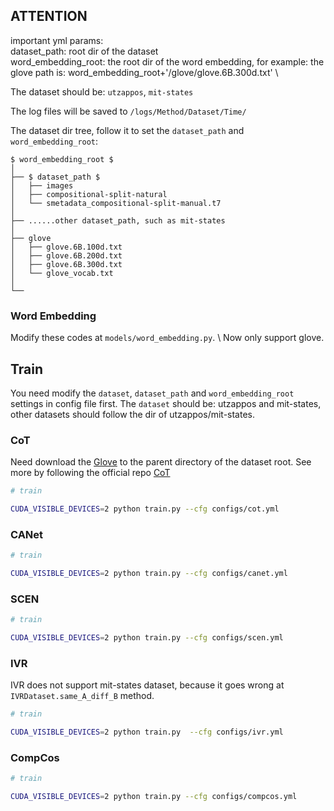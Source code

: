 
## ATTENTION

important yml params: \
dataset_path: root dir of the dataset \
word_embedding_root: the root dir of the word embedding, for example: the glove path is: word_embedding_root+'/glove/glove.6B.300d.txt' \

The dataset should be: `utzappos`, `mit-states`

The log files will be saved to `/logs/Method/Dataset/Time/` 


The dataset dir tree, follow it to set the `dataset_path` and `word_embedding_root`:

```
$ word_embedding_root $
│
├── $ dataset_path $
│   ├── images
│   ├── compositional-split-natural 
│   └── smetadata_compositional-split-manual.t7
│
├── ......other dataset_path, such as mit-states
│
├── glove
│   ├── glove.6B.100d.txt
│   ├── glove.6B.200d.txt
│   ├── glove.6B.300d.txt
│   └── glove_vocab.txt
│
└──
```

### Word Embedding 

Modify these codes at `models/word_embedding.py`. \ 
Now only support glove.


## Train

You need modify the `dataset`, `dataset_path` and `word_embedding_root` settings in config file first.
The `dataset` should be: utzappos and mit-states, other datasets should follow the dir of utzappos/mit-states.


### CoT
Need download the [Glove](https://drive.google.com/drive/folders/1BE2X70eNMIMkGYwhe01HA4c5jixUQdWd?usp=sharing) to the parent directory of the dataset root. 
See more by following the official repo [CoT](https://github.com/HanjaeKim98/CoT)

``` sh
# train

CUDA_VISIBLE_DEVICES=2 python train.py --cfg configs/cot.yml
```

### CANet
``` sh
# train

CUDA_VISIBLE_DEVICES=2 python train.py --cfg configs/canet.yml
```

### SCEN
``` sh
# train

CUDA_VISIBLE_DEVICES=2 python train.py --cfg configs/scen.yml
```

### IVR

IVR does not support mit-states dataset, because it goes wrong at `IVRDataset.same_A_diff_B` method. 

``` sh
# train

CUDA_VISIBLE_DEVICES=2 python train.py  --cfg configs/ivr.yml
```

### CompCos
``` sh
# train

CUDA_VISIBLE_DEVICES=2 python train.py --cfg configs/compcos.yml
```


